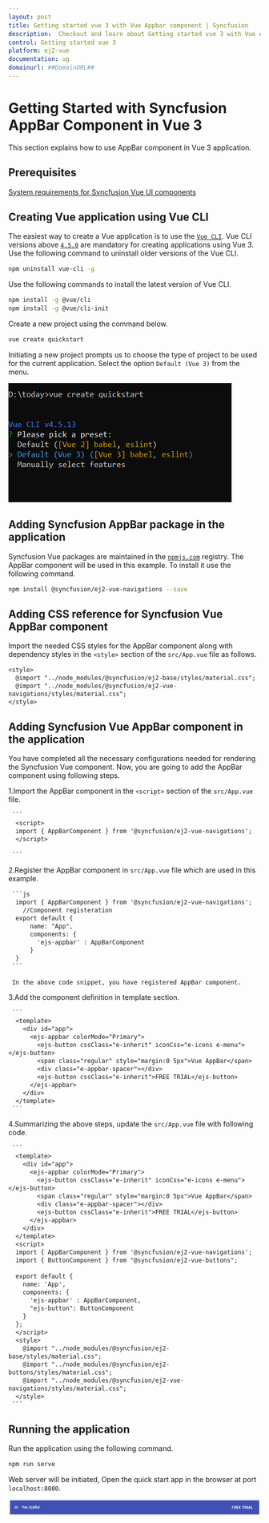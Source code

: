 ```yaml
---
layout: post
title: Getting started vue 3 with Vue Appbar component | Syncfusion
description:  Checkout and learn about Getting started vue 3 with Vue Appbar component of Syncfusion Essential JS 2 and more details.
control: Getting started vue 3 
platform: ej2-vue
documentation: ug
domainurl: ##DomainURL##
---
```


# Getting Started with Syncfusion AppBar Component in Vue 3

This section explains how to use AppBar component in Vue 3 application.

## Prerequisites

[System requirements for Syncfusion Vue UI components](https://ej2.syncfusion.com/vue/documentation/system-requirements/)

## Creating Vue application using Vue CLI

The easiest way to create a Vue application is to use the [`Vue CLI`](https://github.com/vuejs/vue-cli). Vue CLI versions above [`4.5.0`](https://v3.vuejs.org/guide/migration/introduction.html#vue-cli) are mandatory for creating applications using Vue 3. Use the following command to uninstall older versions of the Vue CLI.

```bash
npm uninstall vue-cli -g

```

Use the following commands to install the latest version of Vue CLI.

```bash
npm install -g @vue/cli
npm install -g @vue/cli-init
```

Create a new project using the command below.

```bash
vue create quickstart

```

Initiating a new project prompts us to choose the type of project to be used for the current application. Select the option `Default (Vue 3)` from the menu.

![Reference](./images/vue3-terminal.png)

## Adding Syncfusion AppBar package in the application

 Syncfusion Vue packages are maintained in the [`npmjs.com`](https://www.npmjs.com/~syncfusionorg) registry. The AppBar component will be used in this example. To install it use the following command.

```bash
npm install @syncfusion/ej2-vue-navigations --save
```

## Adding CSS reference for Syncfusion Vue AppBar component

Import the needed CSS styles for the AppBar component along with dependency styles in the `<style>` section of the `src/App.vue` file as follows.

```
<style>
  @import "../node_modules/@syncfusion/ej2-base/styles/material.css";
  @import "../node_modules/@syncfusion/ej2-vue-navigations/styles/material.css";
</style>
```

## Adding Syncfusion Vue AppBar component in the application

You have completed all the necessary configurations needed for rendering the Syncfusion Vue component. Now, you are going to add the AppBar component using following steps.

  1.Import the AppBar component in the `<script>` section of the `src/App.vue` file.

     ```
      <script>
      import { AppBarComponent } from '@syncfusion/ej2-vue-navigations';
      </script>

     ```
  2.Register the AppBar component in `src/App.vue` file which are used in this example.

     ```js
      import { AppBarComponent } from '@syncfusion/ej2-vue-navigations';
        //Component registeration
      export default {
          name: "App",
          components: {
            'ejs-appbar' : AppBarComponent
          }
      }
     ```

     In the above code snippet, you have registered AppBar component.

  3.Add the component definition in template section.

     ```
      <template>
        <div id="app">
          <ejs-appbar colorMode="Primary">
            <ejs-button cssClass="e-inherit" iconCss="e-icons e-menu"></ejs-button>
            <span class="regular" style="margin:0 5px">Vue AppBar</span>
            <div class="e-appbar-spacer"></div>
            <ejs-button cssClass="e-inherit">FREE TRIAL</ejs-button>
          </ejs-appbar>
        </div>
      </template>
     ```
  4.Summarizing the above steps, update the `src/App.vue` file with following code.
  
     ```
      <template>
        <div id="app">
          <ejs-appbar colorMode="Primary">
            <ejs-button cssClass="e-inherit" iconCss="e-icons e-menu"></ejs-button>
            <span class="regular" style="margin:0 5px">Vue AppBar</span>
            <div class="e-appbar-spacer"></div>
            <ejs-button cssClass="e-inherit">FREE TRIAL</ejs-button>
          </ejs-appbar>
        </div>
      </template>
      <script>
      import { AppBarComponent } from '@syncfusion/ej2-vue-navigations';
      import { ButtonComponent } from "@syncfusion/ej2-vue-buttons";

      export default {
        name: 'App',
        components: {
          'ejs-appbar' : AppBarComponent,
          "ejs-button": ButtonComponent
        }
      };
      </script>
      <style>
        @import "../node_modules/@syncfusion/ej2-base/styles/material.css";
        @import "../node_modules/@syncfusion/ej2-buttons/styles/material.css";
        @import "../node_modules/@syncfusion/ej2-vue-navigations/styles/material.css";
      </style>
     ```

## Running the application

Run the application using the following command.

```bash
npm run serve
```

Web server will be initiated, Open the quick start app in the browser at port `localhost:8080`.

![Output](./images/appbar.png)

